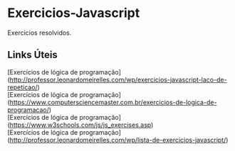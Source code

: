 # Exercicios-Javascript
Exercicios resolvidos.

## Links Úteis
[Exercícios de lógica de programação] (http://professor.leonardomeirelles.com/wp/exercicios-javascript-laco-de-repeticao/)<br>
[Exercícios de lógica de programação] (https://www.computersciencemaster.com.br/exercicios-de-logica-de-programacao/) <br>
[Exercícios de lógica de programação] (https://www.w3schools.com/js/js_exercises.asp)<br>
[Exercícios de lógica de programação] (http://professor.leonardomeirelles.com/wp/lista-de-exercicios-javascript/)<br>
